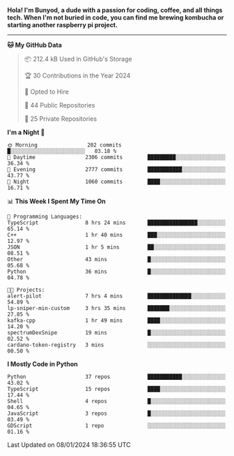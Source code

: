 <p>
<b>Hola! I'm Bunyod, a dude with a passion for coding, coffee, and all things tech. When I'm not buried in code, you can find me brewing kombucha or starting another raspberry pi project.</b>
</p>

---

<!--START_SECTION:waka-->
**🐱 My GitHub Data** 

> 📦 212.4 kB Used in GitHub's Storage 
 > 
> 🏆 30 Contributions in the Year 2024
 > 
> 💼 Opted to Hire
 > 
> 📜 44 Public Repositories 
 > 
> 🔑 25 Private Repositories 
 > 
**I'm a Night 🦉** 

```text
🌞 Morning                202 commits         █░░░░░░░░░░░░░░░░░░░░░░░░   03.18 % 
🌆 Daytime                2306 commits        █████████░░░░░░░░░░░░░░░░   36.34 % 
🌃 Evening                2777 commits        ███████████░░░░░░░░░░░░░░   43.77 % 
🌙 Night                  1060 commits        ████░░░░░░░░░░░░░░░░░░░░░   16.71 % 
```


📊 **This Week I Spent My Time On** 

```text
💬 Programming Languages: 
TypeScript               8 hrs 24 mins       ████████████████░░░░░░░░░   65.14 % 
C++                      1 hr 40 mins        ███░░░░░░░░░░░░░░░░░░░░░░   12.97 % 
JSON                     1 hr 5 mins         ██░░░░░░░░░░░░░░░░░░░░░░░   08.51 % 
Other                    43 mins             █░░░░░░░░░░░░░░░░░░░░░░░░   05.68 % 
Python                   36 mins             █░░░░░░░░░░░░░░░░░░░░░░░░   04.78 % 

🐱‍💻 Projects: 
alert-pilot              7 hrs 4 mins        ██████████████░░░░░░░░░░░   54.89 % 
lp-sniper-min-custom     3 hrs 35 mins       ███████░░░░░░░░░░░░░░░░░░   27.85 % 
kafka-cpp                1 hr 49 mins        ████░░░░░░░░░░░░░░░░░░░░░   14.20 % 
spectrumDexSnipe         19 mins             █░░░░░░░░░░░░░░░░░░░░░░░░   02.52 % 
cardano-token-registry   3 mins              ░░░░░░░░░░░░░░░░░░░░░░░░░   00.50 % 
```

**I Mostly Code in Python** 

```text
Python                   37 repos            ███████████░░░░░░░░░░░░░░   43.02 % 
TypeScript               15 repos            ████░░░░░░░░░░░░░░░░░░░░░   17.44 % 
Shell                    4 repos             █░░░░░░░░░░░░░░░░░░░░░░░░   04.65 % 
JavaScript               3 repos             █░░░░░░░░░░░░░░░░░░░░░░░░   03.49 % 
GDScript                 1 repo              ░░░░░░░░░░░░░░░░░░░░░░░░░   01.16 % 
```




 Last Updated on 08/01/2024 18:36:55 UTC
<!--END_SECTION:waka-->
